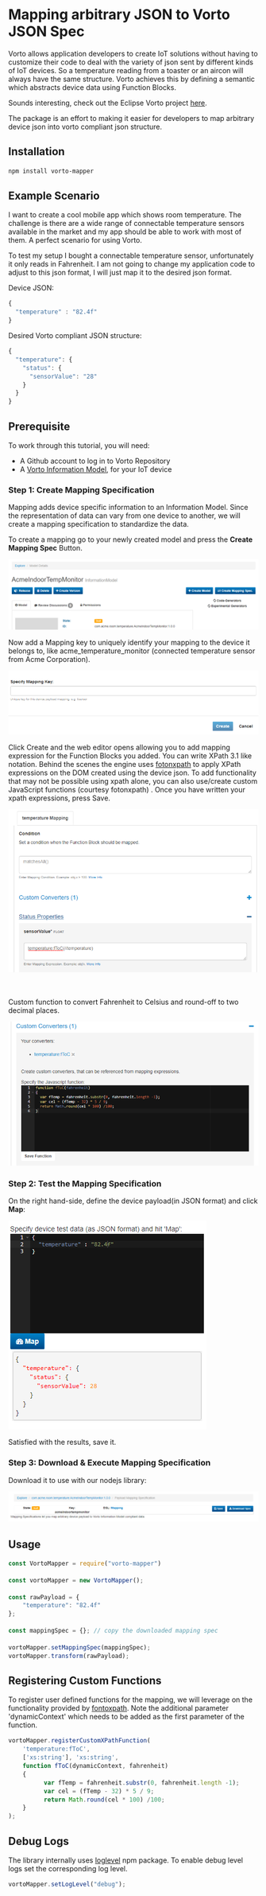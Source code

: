 # Mapping arbitrary JSON to Vorto JSON Spec

Vorto allows application developers to create IoT solutions without having to customize their code to deal with the variety of json sent by different kinds of IoT devices. So a temperature reading from a toaster or an aircon will always have the same structure. Vorto achieves this by defining a semantic which abstracts device data using Function Blocks.

Sounds interesting, check out the Eclipse Vorto project [here](https://www.eclipse.org/vorto/).

The package is an effort to making it easier for developers to map arbitrary device json into vorto compliant json structure.

## Installation
```bash
npm install vorto-mapper
```

## Example Scenario
I want to create a cool mobile app which shows room temperature. The challenge is there are a wide range of connectable temperature sensors available in the market and my app should be able to work with most of them. A perfect scenario for using Vorto. 

To test my setup I bought a connectable temperature sensor, unfortunately it only reads in Fahrenheit. I am not going to change my application code to adjust to this json format, I will just map it to the desired json format.

Device JSON:

```javascript
{
  "temperature" : "82.4f"
}
```

Desired Vorto compliant JSON structure:

```javascript
{
  "temperature": {
    "status": {
      "sensorValue": "28"
    }
  }
}
```

## Prerequisite
To work through this tutorial, you will need:

- A Github account to log in to Vorto Repository
- A [Vorto Information Model](https://github.com/eclipse/vorto/blob/master/docs/tutorials/describe_tisensor.md), for your IoT device

### Step 1: Create Mapping Specification

Mapping adds device specific information to an Information Model. Since the representation of data can vary from one device to another, we will create a mapping specification to standardize the data.

To create a mapping go to your newly created model and press the **Create Mapping Spec** Button.

![create mapping spec button](./images/create_mapping_key.png)

Now add a Mapping key to uniquely identify your mapping to the device it belongs to, like acme_temperature_monitor (connected temperature sensor from Acme Corporation).

![platform key](./images/specify_mapping_key.png)

Click Create and the web editor opens allowing you to add mapping expression for the Function Blocks you added. You can write XPath 3.1 like notation. Behind the scenes the engine uses [fotonxpath](https://www.npmjs.com/package/fontoxpath) to apply XPath expressions on the DOM created using the device json. To add functionality that may not be possible using xpath alone, you can also use/create custom JavaScript functions (courtesy fotonxpath) . Once you have written your xpath expressions, press Save.

![xpath](./images/xpath.png)

<br></br>
Custom function to convert Fahrenheit to Celsius and round-off to two decimal places.

![xpath](./images/custom_function.png)

### Step 2: Test the Mapping Specification

On the right hand-side, define the device payload(in JSON format) and click **Map**: 

![mapping editor test](./images/mapping_editor_test.png)

Satisfied with the results, save it.

### Step 3: Download & Execute Mapping Specification

Download it to use with our nodejs library:

![download json spec](./images/download_spec.png)

## Usage
```javascript
const VortoMapper = require("vorto-mapper")

const vortoMapper = new VortoMapper();

const rawPayload = {
    "temperature": "82.4f"
};

const mappingSpec = {}; // copy the downloaded mapping spec

vortoMapper.setMappingSpec(mappingSpec);
vortoMapper.transform(rawPayload);
```

## Registering Custom Functions

To register user defined functions for the mapping, we will leverage on the functionality provided by [fontoxpath](https://www.npmjs.com/package/fontoxpath). Note the additional parameter 'dynamicContext' which needs to be added as the first parameter of the function.

```javascript
vortoMapper.registerCustomXPathFunction(
    'temperature:fToC',
    ['xs:string'], 'xs:string',
    function fToC(dynamicContext, fahrenheit) 
    {
          var fTemp = fahrenheit.substr(0, fahrenheit.length -1);
          var cel = (fTemp - 32) * 5 / 9;
          return Math.round(cel * 100) /100;
    }
);
```

## Debug Logs

The library internally uses [loglevel](https://www.npmjs.com/package/loglevel) npm package. 
To enable debug level logs set the corresponding log level.
```javascript
vortoMapper.setLogLevel("debug");
```
